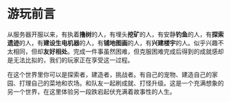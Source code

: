 # 游玩前言
从服务器开服以来，有执着**撸树**的人，有埋头**挖矿**的人，有安静**钓鱼**的人，有**探索遗迹**的人，有**建设生电机器**的人，有**铺地图画**的人，有**兴建楼宇**的人。似乎兴趣不太相同，但却**友好相处**。完成一件事虽然困难，但克服困难完成后得到的成就感却是无法比拟的，我们的玩家正在享受这一过程。

在这个世界里你可以是探索者，建造者，挑战者。有自己的宠物、建造自己的家园、打理自己的菜地和农场。和队友一起刷成就、打怪升级。这是一个充满想象的另一个世界，在这里体验另一段跌宕起伏充满着故事性的人生。